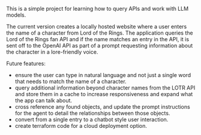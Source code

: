 This is a simple project for learning how to query APIs and work with LLM models. 

The current version creates a locally hosted website where a user enters the name of a character from Lord of the Rings. The application queries the Lord of the Rings fan API and if the name matches an entry in the API, it is sent off to the OpenAI API as part of a prompt requesting information about the character in a lore-friendly voice. 

Future features:
- ensure the user can type in natural language and not just a single word that needs to match the name of a character.
- query additional information beyond character names from the LOTR API and store them in a cache to increase responsiveness and expand what the app can talk about.
- cross reference any found objects, and update the prompt instructions for the agent to detail the relationships between those objects. 
- convert from a single entry to a chatbot style user interaction. 
- create terraform code for a cloud deployment option.